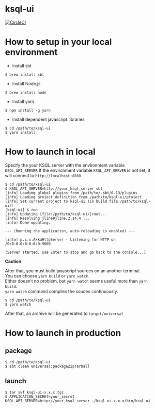 # ksql-ui

[![CircleCI](https://circleci.com/gh/matsumana/ksql-ui.svg?style=shield)](https://circleci.com/gh/matsumana/ksql-ui)

# How to setup in your local environment

- Install sbt

```
$ brew install sbt
```

- Install Node.js

```
$ brew install node
```

- Install yarn

```
$ npm install -g yarn
```

- Install dependent javascript libraries

```
$ cd /path/to/ksql-ui
$ yarn install
```

# How to launch in local

Specify the your KSQL server with the environment variable `KSQL_API_SERVER`
If the environment variable `KSQL_API_SERVER` is not set, it will connect to `http://localhost:8080`

```
$ cd /path/to/ksql-ui
$ KSQL_API_SERVER=http://your_ksql_server sbt
[info] Loading global plugins from /path/to/.sbt/0.13/plugins
[info] Loading project definition from /path/to/ksql-ui/project
[info] Set current project to ksql-ui (in build file:/path/to/ksql-ui/)
[ksql-ui] $ run
[info] Updating {file:/path/to/ksql-ui/}root...
[info] Resolving jline#jline;2.14.4 ...
[info] Done updating.

--- (Running the application, auto-reloading is enabled) ---

[info] p.c.s.AkkaHttpServer - Listening for HTTP on /0:0:0:0:0:0:0:0:9000

(Server started, use Enter to stop and go back to the console...)
```

__Caution__

After that, you must build javascript sources on an another terminal.  
You can choose `yarn build` or `yarn watch`.  
Either doesn't no problem, but `yarn watch` seems useful more than `yarn build`.  
`yarn watch` command compiles the souces continuously.

```
$ cd /path/to/ksql-ui
$ yarn watch
```

After that, an archive will be generated to `target/universal`

# How to launch in production

## package

```
$ cd /path/to/ksql-ui
$ sbt clean universal:packageZipTarball
```

## launch

```
$ tar xvf ksql-ui-x.x.x.tgz
$ APPLICATION_SECRET=your_secret KSQL_API_SERVER=http://your_ksql_server ./ksql-ui-x.x.x/bin/ksql-ui
```
